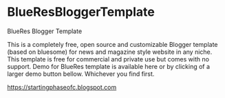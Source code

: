 # BlueResBloggerTemplate
BlueRes Blogger Template

This is a completely free, open source and customizable Blogger template (based on bluesome) for news and magazine style website in any niche. This template is free for commercial and private use but comes with no support. Demo for BlueRes template is available here or by clicking of a larger demo button bellow. Whichever you find first.

https://startingphaseofc.blogspot.com

